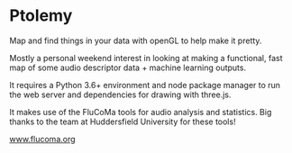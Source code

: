# Ptolemy

Map and find things in your data with openGL to help make it pretty.

Mostly a personal weekend interest in looking at making a functional, fast map of some audio descriptor data + machine learning outputs.

It requires a Python 3.6+ environment and node package manager to run the web server and dependencies for drawing with three.js.

It makes use of the FluCoMa tools for audio analysis and statistics. Big thanks to the team at Huddersfield University for these tools!

www.flucoma.org